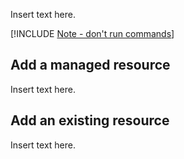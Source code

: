 Insert text here.

[!INCLUDE [Note - don't run commands](../../../includes/dont-run-commands.md)]

## Add a managed resource

Insert text here.

## Add an existing resource

Insert text here.
